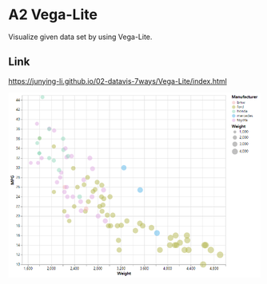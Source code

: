 # A2 Vega-Lite
Visualize given data set by using Vega-Lite.

## Link
https://junying-li.github.io/02-datavis-7ways/Vega-Lite/index.html

![img](vegalite.PNG)
